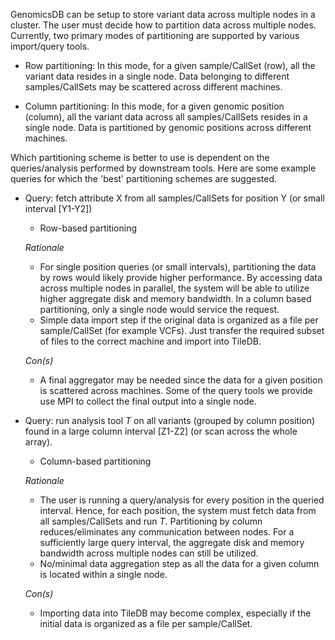 GenomicsDB can be setup to store variant data across multiple nodes in a cluster. The user must decide how to partition data across multiple nodes. Currently, two primary modes of partitioning are supported by various import/query tools.

* Row partitioning: In this mode, for a given sample/CallSet (row), all the variant data resides in a single node. Data belonging to different samples/CallSets may be scattered across different machines.

* Column partitioning: In this mode, for a given genomic position (column), all the variant data across all samples/CallSets resides in a single node. Data is partitioned by genomic positions across different machines.

Which partitioning scheme is better to use is dependent on the queries/analysis performed by downstream tools. Here are some example queries for which the 'best' partitioning schemes are suggested.

* Query: fetch attribute X from all samples/CallSets for position Y (or small interval [Y1-Y2])
    * Row-based partitioning

    _Rationale_
    * For single position queries (or small intervals), partitioning the data by rows would likely provide higher performance. By accessing data across multiple nodes in parallel, the system will be able to utilize higher aggregate disk and memory bandwidth. In a column based partitioning, only a single node would service the request.
    * Simple data import step if the original data is organized as a file per sample/CallSet (for example VCFs). Just transfer the required subset of files to the correct machine and import into TileDB.

    _Con(s)_
    * A final aggregator may be needed since the data for a given position is scattered across machines. Some of the query tools we provide use MPI to collect the final output into a single node.

* Query: run analysis tool _T_ on all variants (grouped by column position) found in a large column interval \[Z1-Z2\] (or scan across the whole array).
    * Column-based partitioning

    _Rationale_
    * The user is running a query/analysis for every position in the queried interval. Hence, for each position, the system must fetch data from all samples/CallSets and run _T_. Partitioning by column reduces/eliminates any communication between nodes. For a sufficiently large query interval, the aggregate disk and memory bandwidth across multiple nodes can still be utilized.
    * No/minimal data aggregation step as all the data for a given column is located within a single node.

    _Con(s)_
    * Importing data into TileDB may become complex, especially if the initial data is organized as a file per sample/CallSet.
    
